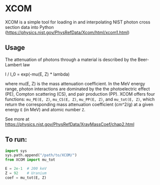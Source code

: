 # XCOM

XCOM is a simple tool for loading in and interpolating NIST photon cross section data into Python (https://physics.nist.gov/PhysRefData/Xcom/html/xcom1.html)

## Usage

The attenuation of photons through a material is described by the Beer-Lambert law

I / I_0 = exp(-mu(E, Z) * lambda)

where mu(E, Z) is the mass attenuation coefficient. In the MeV energy range, photon interactions are dominated by the the photoelectric effect (PE), Compton scattering (CS), and pair production (PP). XCOM offers four functions: `mu_PE(E, Z)`, `mu_CS(E, Z)`, `mu_PP(E, Z)`, and `mu_tot(E, Z)`, which return the corresponding mass attenuation coefficient (cm^2/g) at a given energy `E` (in MeV) and atomic number `Z`.

See more at https://physics.nist.gov/PhysRefData/XrayMassCoef/chap2.html

## To run:

```python
import sys
sys.path.append("/path/to/XCOM/")
from XCOM import mu_tot

E = 2e-1  # 200 keV
Z = 92    # Uranium
coef = mu_tot(E, Z)
```
